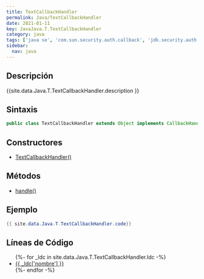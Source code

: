 ```yaml
---
title: TextCallbackHandler
permalink: Java/TextCallbackHandler
date: 2021-01-11
key: JavaJava.T.TextCallbackHandler
category: java
tags: ['java se', 'com.sun.security.auth.callback', 'jdk.security.auth', 'clase java', 'Java 1.0']
sidebar: 
  nav: java
---
```


## Descripción
{{site.data.Java.T.TextCallbackHandler.description }}

## Sintaxis
~~~java
public class TextCallbackHandler extends Object implements CallbackHandler
~~~

## Constructores
* [TextCallbackHandler()](/Java/TextCallbackHandler/TextCallbackHandler/)

## Métodos
* [handle()](/Java/TextCallbackHandler/handle)

## Ejemplo
~~~java
{{ site.data.Java.T.TextCallbackHandler.code}}
~~~

## Líneas de Código
<ul>
{%- for _ldc in site.data.Java.T.TextCallbackHandler.ldc -%}
   <li>
       <a href="{{_ldc['url'] }}">{{ _ldc['nombre'] }}</a>
   </li>
{%- endfor -%}
</ul>
